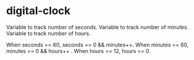 # digital-clock

Variable to track number of seconds.
Variable to track number of minutes.
Variable to track number of hours.

When seconds == 60, seconds == 0 && minutes++.
When minutes == 60, minutes == 0 && hours++ .
When hours == 12, hours == 0.
